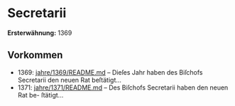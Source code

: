 # Secretarii

**Ersterwähnung:** 1369

## Vorkommen
- 1369: [jahre/1369/README.md](../jahre/1369/README.md) – Dieſes Jahr haben des Biſchofs Secretarii den neuen
Rat beſtätigt...
- 1371: [jahre/1371/README.md](../jahre/1371/README.md) – Des Biſchofs Secretarii haben den neuen Rat be-
ſtätigt...
